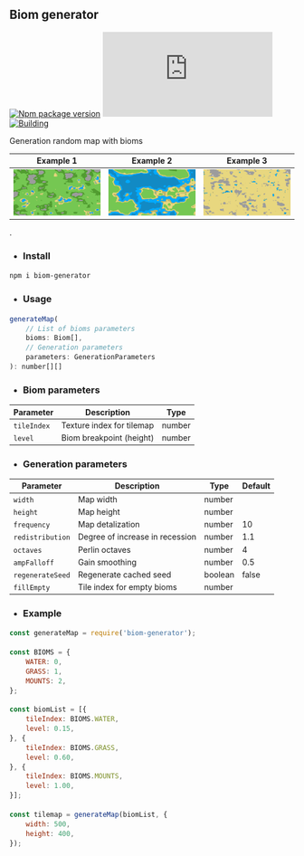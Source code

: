 ## Biom generator
[![Npm package version](https://badgen.net/npm/v/biom-generator)](https://npmjs.com/package/biom-generator)
[![Small size](https://badge-size.herokuapp.com/neki-dev/biom-generator/master/dist/index.js)](https://github.com/neki-dev/biom-generator/blob/master/dist/index.js)
[![Building](https://github.com/neki-dev/biom-generator/actions/workflows/npm.yml/badge.svg)](https://github.com/neki-dev/biom-generator/actions)

Generation random map with bioms

Example 1 | Example 2 | Example 3
--|---|--
![Example 3](./docs/example-3.png) | ![Example 1](./docs/example-1.png) | ![Example 2](./docs/example-2.png)

.

* ### Install

```sh
npm i biom-generator
```

* ### Usage

```js
generateMap(
    // List of bioms parameters
    bioms: Biom[],
    // Generation parameters
    parameters: GenerationParameters
): number[][]
```

* ### Biom parameters

Parameter   | Description               | Type
----------- | ------------------------- | -------
`tileIndex` | Texture index for tilemap | number
`level`     | Biom breakpoint (height)  | number

* ### Generation parameters

Parameter        | Description                     | Type      | Default
---------------- | ------------------------------- | --------- | ----
`width`          | Map width                       | number    | 
`height`         | Map height                      | number    | 
`frequency`      | Map detalization                | number    | 10
`redistribution` | Degree of increase in recession | number    | 1.1
`octaves`        | Perlin octaves                  | number    | 4
`ampFalloff`     | Gain smoothing                  | number    | 0.5
`regenerateSeed` | Regenerate cached seed          | boolean   | false
`fillEmpty`      | Tile index for empty bioms      | number    | 

* ### Example

```js
const generateMap = require('biom-generator');

const BIOMS = {
    WATER: 0,
    GRASS: 1,
    MOUNTS: 2,
};

const biomList = [{
    tileIndex: BIOMS.WATER,
    level: 0.15,
}, {
    tileIndex: BIOMS.GRASS,
    level: 0.60,
}, {
    tileIndex: BIOMS.MOUNTS,
    level: 1.00,
}];

const tilemap = generateMap(biomList, {
    width: 500,
    height: 400,
});
```